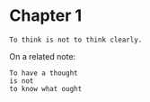 # Chapter 1
```
To think is not to think clearly.
```

On a related note:

```
To have a thought
is not
to know what ought
```
